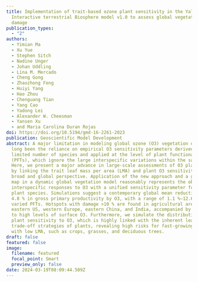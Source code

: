 ```yaml
---
title: Implementation of trait-based ozone plant sensitivity in the Yale
  Interactive terrestrial Biosphere model v1.0 to assess global vegetation
  damage
publication_types:
  - "2"
authors:
  - Yimian Ma
  - Xu Yue
  - Stephen Sitch
  - Nadine Unger
  - Johan Uddling
  - Lina M. Mercado
  - Cheng Gong
  - Zhaozhong Feng
  - Huiyi Yang
  - Hao Zhou
  - Chenguang Tian
  - Yang Cao
  - Yadong Lei
  - Alexander W. Cheesman
  - Yansen Xu
  - and Maria Carolina Duran Rojas
doi: https://doi.org/10.5194/gmd-16-2261-2023
publication: Geoscientific Model Development
abstract: A major limitation in modeling global ozone (O3) vegetation damage has
  long been the reliance on empirical O3 sensitivity parameters derived from a
  limited number of species and applied at the level of plant functional types
  (PFTs), which ignore the large interspecific variations within the same PFT.
  Here, we present a major advance in large-scale assessments of O3 plant injury
  by linking the trait leaf mass per area (LMA) and plant O3 sensitivity in a
  broad and global perspective. Application of the new approach and a global LMA
  map in a dynamic global vegetation model reasonably represents the observed
  interspecific responses to O3 with a unified sensitivity parameter for all
  plant species. Simulations suggest a contemporary global mean reduction of
  4.8 % in gross primary productivity by O3, with a range of 1.1 %–12.6 % for
  varied PFTs. Hotspots with damage >10 % are found in agricultural areas in the
  eastern US, western Europe, eastern China, and India, accompanied by moderate
  to high levels of surface O3. Furthermore, we simulate the distribution of
  plant sensitivity to O3, which is highly linked with the inherent leaf trait
  trade-off strategies of plants, revealing high risks for fast-growing species
  with low LMA, such as crops, grasses, and deciduous trees.
draft: false
featured: false
image:
  filename: featured
  focal_point: Smart
  preview_only: false
date: 2024-03-19T08:09:44.509Z
---
```

